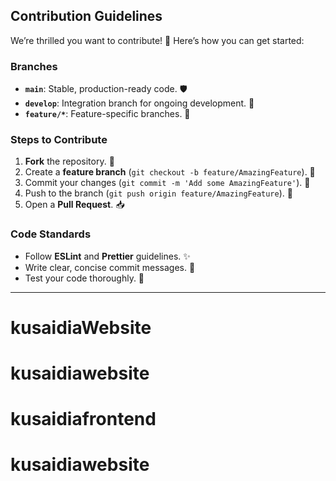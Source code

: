 ## Contribution Guidelines

We’re thrilled you want to contribute! 🎉 Here’s how you can get started:

### Branches

- **`main`**: Stable, production-ready code. 🛡️
- **`develop`**: Integration branch for ongoing development. 🔧
- **`feature/*`**: Feature-specific branches. 🌟

### Steps to Contribute

1. **Fork** the repository. 🍴
2. Create a **feature branch** (`git checkout -b feature/AmazingFeature`). 🌿
3. Commit your changes (`git commit -m 'Add some AmazingFeature'`). 💾
4. Push to the branch (`git push origin feature/AmazingFeature`). 🚀
5. Open a **Pull Request**. 📥

### Code Standards

- Follow **ESLint** and **Prettier** guidelines. ✨
- Write clear, concise commit messages. 📝
- Test your code thoroughly. 🧪

---
# kusaidiaWebsite
# kusaidiawebsite
# kusaidiafrontend
# kusaidiawebsite
